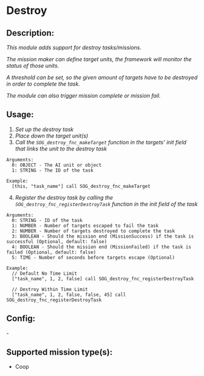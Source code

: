 # Destroy
## Description:
_This module adds support for destroy tasks/missions._

_The mission maker can define target units, the framework will monitor the status of those units._

_A threshold can be set, so the given amount of targets have to be destroyed in order to complete the task._

_The module can also trigger mission complete or mission fail._

## Usage:
1. _Set up the destroy task_
2. _Place down the target unit(s)_
3. _Call the `SOG_destroy_fnc_makeTarget` function in the targets' init field that links the unit to the destroy task_

```
Arguments:
  0: OBJECT - The AI unit or object
  1: STRING - The ID of the task

Example:
  [this, "task_name"] call SOG_destroy_fnc_makeTarget
```

4. _Register the destroy task by calling the `SOG_destroy_fnc_registerDestroyTask` function in the init field of the task_

```
Arguments:
  0: STRING - ID of the task
  1: NUMBER - Number of targets escaped to fail the task
  2: NUMBER - Number of targets destroyed to complete the task
  3: BOOLEAN - Should the mission end (MissionSuccess) if the task is successful (Optional, default: false)
  4: BOOLEAN - Should the mission end (MissionFailed) if the task is failed (Optional, default: false)
  5: TIME - Number of seconds before targets escape (Optional)

Example:
  // Default No Time Limit
  ["task_name", 1, 2, false] call SOG_destroy_fnc_registerDestroyTask

  // Destroy Within Time Limit
  ["task_name", 1, 2, false, false, 45] call SOG_destroy_fnc_registerDestroyTask
```

## Config:
\-

## Supported mission type(s):
- Coop
